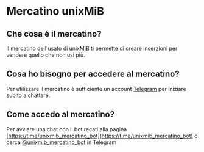 # Mercatino unixMiB

## Che cosa è il mercatino?

Il mercatino dell'usato di unixMiB ti permette di creare inserzioni per vendere quello che non usi più.

## Cosa ho bisogno per accedere al mercatino?

Per utilizzare il mercatino è sufficiente un account [Telegram](https://telegram.org/) per iniziare subito a chattare.

## Come accedo al mercatino?

Per avviare una chat con il bot recati alla pagina [https://t.me/unixmib_mercatino_bot](https://t.me/unixmib_mercatino_bot) o cerca [@unixmib_mercatino_bot](https://t.me/unixmib_mercatino_bot) in Telegram
